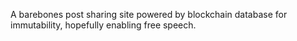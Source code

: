 A barebones post sharing site powered by blockchain database for immutability, hopefully enabling free speech.
